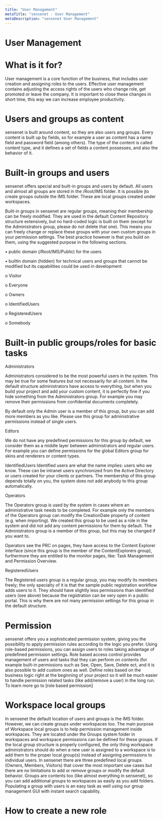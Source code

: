 ```yaml
---
title: "User Management"
metaTitle: "sensenet - User Management"
metaDescription: "sensenet User Management"
---
```


# User Management

# What is it for?
User management is a core function of the business, that includes user creation and assigning roles to the users. Effective user management contains adjusting the access rights of the users who change role, get promoted or leave the company. It is important to close these changes in short time, this way we can increase employee productivity.

# Users and groups as content
sensenet is built around content, so they are also users ang groups. Every content is built up by fields, so for example a user as content has a name field and password field (among others). The type of the content is called content type, and it defines a set of fields a content possesses, and also the behavior of it.

# Built-in groups and users
sensenet offers special and built-in groups and users by default. All users and almost all groups are stored in the /Root/IMS folder. It is possible jto create groups outside the IMS folder. These are local groups created under workspaces.

Built-in groups in sensenet are regular groups, meaning their membership can be freely modified. They are used in the default Content Repository structure extensively, but no hard-coded logic is built on them (except for the Administrators group, please do not delete that one). This means you can freely change or replace these groups with your own custom groups in your permission settings. The best practice however is that you build on them, using the suggested purpose in the following sections.

•	public domain (/Root/IMS/Public) for the users

•	builtin domain (hidden) for technical users and groups that cannot be modified but its capabilities could be used in development

o	Visitor

o	Everyone

o	Owners

o	IdentifiedUsers

o	RegisteredUsers

o	Somebody

# Built-in public groups/roles for basic tasks
Administrators

Administrators considered to be the most powerful users in the system. This may be true for some features but not necessarily for all content. In the default structure administrators have access to everything, but when you build your project and add your custom content, it is perfectly fine if you hide something from the Administrators group. For example you may remove their permissions from confidential documents completely.

By default only the Admin user is a member of this group, but you can add more members as you like. Please use this group for administrative permissions instead of single users.

Editors

We do not have any predefined permissions for this group by default, we consider them as a middle layer between administrators and regular users. For example you can define permissions for the global Editors group for skins and renderers or content types.

IdentifiedUsers
Identified users are what the name implies: users who we know. These can be intranet users synchronized from the Active Directory or users created for your clients or partners. The membership of this group depends totally on you, the system does not add anybody to this group automatically.

Operators

The Operators group is used by the system in cases where an administrative task needs to be completed. For example only the members of the Operators group can modify the CreationDate property of content (e.g. when importing). We created this group to be used as a role in the system and did not add any content permissions for them by default. The Administrators group is a member of this group, but this may be changed if you want to.

Operators see the PRC on pages, they have access to the Content Explorer interface (since this group is the member of the ContentExplorers group), furthermore they are entitled to the monitor pages, like: Task Management and Permission Overview.

RegisteredUsers

The Registered users group is a regular group, you may modify its members freely; the only specialty of it is that the sample public registration workflow adds users to it. They should have slightly less permissions than identified users (see above) because the registration can be very open in a public portal. This is why there are not many permission settings for this group in the default structure.


# Permission
sensenet offers you a sophisticated permission system, giving you the possibility to apply permission rules according to the logic you prefer.
Using role-based permissions, you can assign users to roles taking advantage of predefined permission settings. Role based access control provides management of users and tasks that they can perform on contents (for example built-in permissions such as See, Open, Save, Delete ect, and it is also possible to add custom ones as well.
Define roles based on the business logic right at the beginning of your project so it will be much easier to handle permission related tasks (like add/remove a user) in the long run.
To learn more go to [role based permission]

# Workspace local groups
In sensenet the default location of users and groups is the IMS folder. However, we can create groups under workspaces too. The main purpose of Workspace local groups is to help permission management inside workspaces. They are located under the Groups system folder in workspaces and workspace permissions can be defined for these groups. If the local group structure is properly configured, the only thing workspace administrators should do when a new user is assigned to a workspace is to add them to the proper local group(s) instead of assigning permissions to individual users. In sensenet there are three predefined local groups (Owners, Members, Visitors) that cover the most important use cases but there are no limitations to add or remove groups or modify the default behavior. Groups are contents too (like almost everything in sensenet), so you can add additional groups to workspaces as easily as you add folders. Populating a group with users is an easy task as well using our group management GUI with instant search capability.

# How to create a new role

